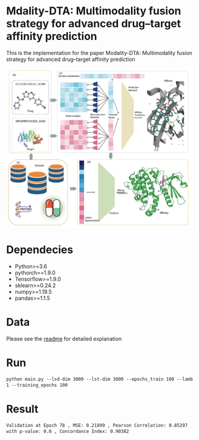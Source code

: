 # Mdality-DTA: Multimodality fusion strategy for advanced drug–target affinity prediction

This is the implementation for the paper Modality-DTA: Multimodality fusion strategy for advanced drug–target affinity prediction

![Image](https://github.com/xzenglab/MultimodalityDTA/blob/main/image/overview.jpg)



# Dependecies

* Python>=3.6
* pythorch==1.9.0
* Tensorflow>=1.9.0
* sklearn>=0.24.2
* numpy>=1.19.5
* pandas>=1.1.5

# Data 
Please  see the [readme](https://github.com/xzenglab/MultimodalityDTA/blob/main/data/readme.md) for detailed explanation


# Run

```
python main.py --lsd-dim 3000 --lst-dim 3000 --epochs_train 100 --lamb 1 --training_epochs 100
```
# Result
```
Validation at Epoch 78 , MSE: 0.21899 , Pearson Correlation: 0.85297 with p-value: 0.0 , Concordance Index: 0.90382
```




